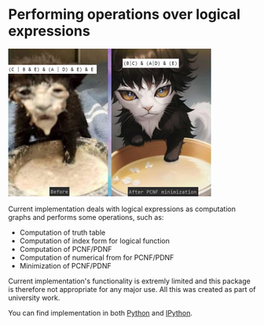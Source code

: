 # Performing operations over logical expressions

 <img src="image/Image.png" alt="Not funny" width="413" height="301">
 
Current implementation deals with logical expressions as computation graphs and performs some operations, such as:
* Computation of truth table
* Computation of index form for logical function
* Computation of PCNF/PDNF
* Computation of numerical from for PCNF/PDNF
* Minimization of PCNF/PDNF

Current implementation's functionality is extremly limited and this package is therefore not appropriate for any major use. 
All this was created as part of university work.

You can find implementation in both [Python](Python) and [IPython](IPython).
